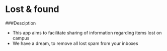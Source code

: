 # Lost & found
###Desciption
- This app aims to facilitate sharing of information regarding items lost on campus
- We have a dream, to remove all lost spam from your inboxes

